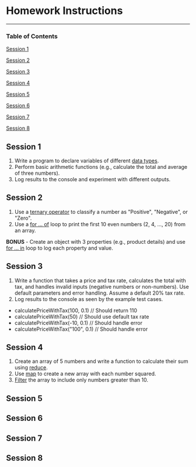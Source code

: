 # Homework Instructions

---

### Table of Contents

[Session 1](https://github.com/jhadev/script-club-projects/tree/main/homework#session-1)

[Session 2](https://github.com/jhadev/script-club-projects/tree/main/homework#session-2)

[Session 3](https://github.com/jhadev/script-club-projects/tree/main/homework#session-3)

[Session 4](https://github.com/jhadev/script-club-projects/tree/main/homework#session-4)

[Session 5](https://github.com/jhadev/script-club-projects/tree/main/homework#session-5)

[Session 6](https://github.com/jhadev/script-club-projects/tree/main/homework#session-6)

[Session 7](https://github.com/jhadev/script-club-projects/tree/main/homework#session-7)

[Session 8](https://github.com/jhadev/script-club-projects/tree/main/homework#session-8)


## Session 1

1. Write a program to declare variables of different [data types](https://developer.mozilla.org/en-US/docs/Web/JavaScript/Guide/Data_structures).
2. Perform basic arithmetic functions (e.g., calculate the total and average of three numbers).
3. Log results to the console and experiment with different outputs.

## Session 2

1. Use a [ternary operator](https://developer.mozilla.org/en-US/docs/Web/JavaScript/Reference/Operators/Conditional_operator) to classify a number as "Positive", "Negative", or "Zero".
2. Use a [for ... of](https://developer.mozilla.org/en-US/docs/Web/JavaScript/Reference/Statements/for...of) loop to print the first 10 even numbers (2, 4, ..., 20) from an array.
   
  **BONUS** - Create an object with 3 properties (e.g., product details) and use [for ... in](https://developer.mozilla.org/en-US/docs/Web/JavaScript/Reference/Statements/for...in) loop to log each property and value.

## Session 3

1. Write a function that takes a price and tax rate, calculates the total with tax, and handles invalid inputs (negative numbers or non-numbers). Use default parameters and error handling. Assume a default 20% tax rate.
2. Log results to the console as seen by the example test cases.
- calculatePriceWithTax(100, 0.1) // Should return 110
- calculatePriceWithTax(50)       // Should use default tax rate
- calculatePriceWithTax(-10, 0.1) // Should handle error
- calculatePriceWithTax("100", 0.1) // Should handle error
   
## Session 4

1. Create an array of 5 numbers and write a function to calculate their sum using [reduce](https://developer.mozilla.org/en-US/docs/Web/JavaScript/Reference/Global_Objects/Array/reduce).
2. Use [map](https://developer.mozilla.org/en-US/docs/Web/JavaScript/Reference/Global_Objects/Array/map) to create a new array with each number squared.
3. [Filter](https://developer.mozilla.org/en-US/docs/Web/JavaScript/Reference/Global_Objects/Array/filter) the array to include only numbers greater than 10.

## Session 5

## Session 6

## Session 7

## Session 8